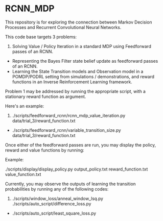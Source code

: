 # RCNN_MDP

This repository is for exploring the connection between Markov Decision Processes and Recurrent Convolutional Neural Networks. 

This code base targets 3 problems: 

1. Solving Value / Policy Iteration in a standard MDP using Feedforward passes of an RCNN. 
- Representing the Bayes Filter state belief update as feedforward passes of an RCNN. 
- Learning the State Transition models and Observation model in a POMDP/PODRL setting from simulations / demonstrations, and reward functions in an Inverse Reinforcement Learning framework. 

Problem 1 may be addressed by running the appropriate script, with a stationary reward function as argument. 

Here's an example: 

1. ./scripts/feedforward_rcnn/rcnn_mdp_value_iteration.py data/trial_3/reward_function.txt
- ./scripts/feedforward_rcnn/variable_transition_size.py data/trial_3/reward_function.txt

Once either of the feedforward passes are run, you may display the policy, reward and value functions by running:

Example: 

./scripts/display/display_policy.py output_policy.txt reward_function.txt value_function.txt

Currently, you may observe the outputs of learning the transition probabilities by running any of the following codes:

1. ./scripts/window_loss/anneal_window_lsq.py
./scripts/auto_script/difference_loss.py
- ./scripts/auto_script/least_square_loss.py



